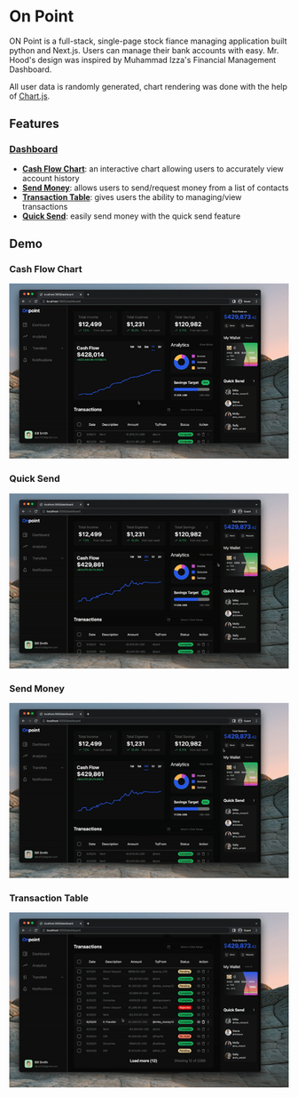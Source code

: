 # On Point

ON Point is a full-stack, single-page stock fiance managing application built python and Next.js. Users can manage their bank accounts with easy. Mr. Hood's design was inspired by Muhammad Izza's Financial Management Dashboard.

All user data is randomly generated, chart rendering was done with the help of [ Chart.js](https://www.chartjs.org/).

## Features

### [Dashboard ](#dashboard)

- **[Cash Flow Chart](#chart)**: an interactive chart allowing users to accurately view account history
- **[Send Money](#sendMoney)**: allows users to send/request money from a list of contacts
- **[Transaction Table](#table)**: gives users the ability to managing/view transactions
- **[Quick Send](#quickSend)**: easily send money with the quick send feature

## Demo

### Cash Flow Chart

![chart](demo/chart-demo.gif)

### Quick Send

![quickSend](demo/quickSend-demo.gif)

### Send Money

![chart](demo/send-demo.gif)

### Transaction Table

![table](demo/table-demo.gif)
